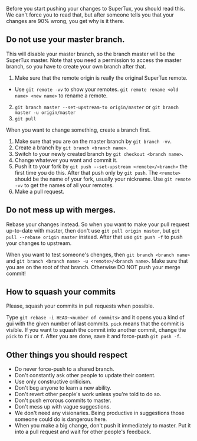 Before you start pushing your changes to SuperTux, you should read this. We can't force you to read that, but after someone tells you that your changes are 90% wrong, you get why is it there.

## Do not use your master branch.
This will disable your master branch, so the branch master will be the SuperTux master. Note that you need a permission to access the master branch, so you have to create your own branch after that.

1. Make sure that the remote origin is really the original SuperTux remote.
 * Use `git remote -vv` to show your remotes. `git remote rename <old name> <new name>` to rename a remote.
2. `git branch master --set-upstream-to origin/master` or `git branch master -u origin/master`
3. `git pull`

When you want to change something, create a branch first.

1. Make sure that you are on the master branch by `git branch -vv`.
2. Create a branch by `git branch <branch name>`.
3. Switch to your newly created branch by `git checkout <branch name>`.
4. Change whatever you want and commit it.
5. Push it to your fork by `git push --set-upstream <remote>/<branch>` the first time you do this. After that push only by `git push`. The `<remote>` should be the name of your fork, usually your nickname. Use `git remote -vv` to get the names of all your remotes.
6. Make a pull request.

## Do not mess up with merges.
Rebase your changes instead. So when you want to make your pull request up-to-date with master, then don't use `git pull origin master`, but `git pull --rebase origin master` instead. After that use `git push -f` to push your changes to upstream.

When you want to test someone's chenges, then `git branch <branch name>` and `git branch <branch name> -u <remote>/<branch name>`. Make sure that you are on the root of that branch. Otherwise DO NOT push your merge commit!

## How to squash your commits
Please, squash your commits in pull requests when possible.

Type `git rebase -i HEAD~<number of commits>` and it opens you a kind of gui with the given number of last commits. `pick` means that the commit is visible. If you want to squash the commit into another commit, change the `pick` to `fix` or `f`. After you are done, save it and force-push `git push -f`.

## Other things you should respect
* Do never force-push to a shared branch.
* Don't constantly ask other people to update their content.
* Use only constructive criticism.
* Don't beg anyone to learn a new ability.
* Don't revert other people's work unless you're told to do so.
* Don't push errorous commits to master.
* Don't mess up with vague suggestions.
* We don't need any visionaries. Being productive in suggestions those someone could do is dangerous here.
* When you make a big change, don't push it immediately to master. Put it into a pull request and wait for other people's feedback.